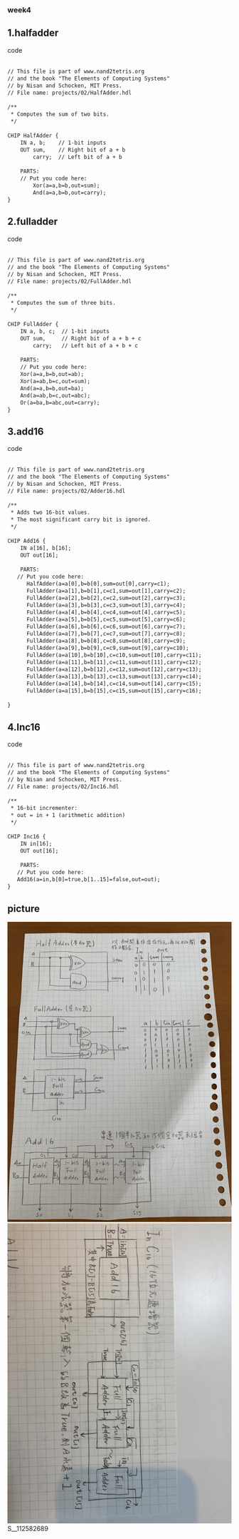 ### week4
## 1.halfadder
code
<pre><code>
// This file is part of www.nand2tetris.org
// and the book "The Elements of Computing Systems"
// by Nisan and Schocken, MIT Press.
// File name: projects/02/HalfAdder.hdl

/**
 * Computes the sum of two bits.
 */

CHIP HalfAdder {
    IN a, b;    // 1-bit inputs
    OUT sum,    // Right bit of a + b 
        carry;  // Left bit of a + b

    PARTS:
    // Put you code here:
        Xor(a=a,b=b,out=sum);
	    And(a=a,b=b,out=carry);
}
</code></pre>
## 2.fulladder
code
<pre><code>
// This file is part of www.nand2tetris.org
// and the book "The Elements of Computing Systems"
// by Nisan and Schocken, MIT Press.
// File name: projects/02/FullAdder.hdl

/**
 * Computes the sum of three bits.
 */

CHIP FullAdder {
    IN a, b, c;  // 1-bit inputs
    OUT sum,     // Right bit of a + b + c
        carry;   // Left bit of a + b + c

    PARTS:
    // Put you code here:
    Xor(a=a,b=b,out=ab);
    Xor(a=ab,b=c,out=sum);
    And(a=a,b=b,out=ba);
    And(a=ab,b=c,out=abc);
    Or(a=ba,b=abc,out=carry);
}
</code></pre>
## 3.add16
code
<pre><code>
// This file is part of www.nand2tetris.org
// and the book "The Elements of Computing Systems"
// by Nisan and Schocken, MIT Press.
// File name: projects/02/Adder16.hdl

/**
 * Adds two 16-bit values.
 * The most significant carry bit is ignored.
 */

CHIP Add16 {
    IN a[16], b[16];
    OUT out[16];

    PARTS:
   // Put you code here:
      HalfAdder(a=a[0],b=b[0],sum=out[0],carry=c1);
      FullAdder(a=a[1],b=b[1],c=c1,sum=out[1],carry=c2);
      FullAdder(a=a[2],b=b[2],c=c2,sum=out[2],carry=c3);
      FullAdder(a=a[3],b=b[3],c=c3,sum=out[3],carry=c4);
      FullAdder(a=a[4],b=b[4],c=c4,sum=out[4],carry=c5);
      FullAdder(a=a[5],b=b[5],c=c5,sum=out[5],carry=c6);
      FullAdder(a=a[6],b=b[6],c=c6,sum=out[6],carry=c7);
      FullAdder(a=a[7],b=b[7],c=c7,sum=out[7],carry=c8);
      FullAdder(a=a[8],b=b[8],c=c8,sum=out[8],carry=c9);
      FullAdder(a=a[9],b=b[9],c=c9,sum=out[9],carry=c10);
      FullAdder(a=a[10],b=b[10],c=c10,sum=out[10],carry=c11);
      FullAdder(a=a[11],b=b[11],c=c11,sum=out[11],carry=c12);
      FullAdder(a=a[12],b=b[12],c=c12,sum=out[12],carry=c13);
      FullAdder(a=a[13],b=b[13],c=c13,sum=out[13],carry=c14);
      FullAdder(a=a[14],b=b[14],c=c14,sum=out[14],carry=c15);
      FullAdder(a=a[15],b=b[15],c=c15,sum=out[15],carry=c16);

}
</code></pre>
## 4.Inc16
code
<pre><code>
// This file is part of www.nand2tetris.org
// and the book "The Elements of Computing Systems"
// by Nisan and Schocken, MIT Press.
// File name: projects/02/Inc16.hdl

/**
 * 16-bit incrementer:
 * out = in + 1 (arithmetic addition)
 */

CHIP Inc16 {
    IN in[16];
    OUT out[16];

    PARTS:
   // Put you code here:
   Add16(a=in,b[0]=true,b[1..15]=false,out=out);
}
</code></pre>
## picture
![picture](https://github.com/hung890202/co109a/blob/master/picture/S__233947145.jpg)
![picture](https://github.com/hung890202/co109a/blob/master/picture/S__112582689.jpg)
S__112582689